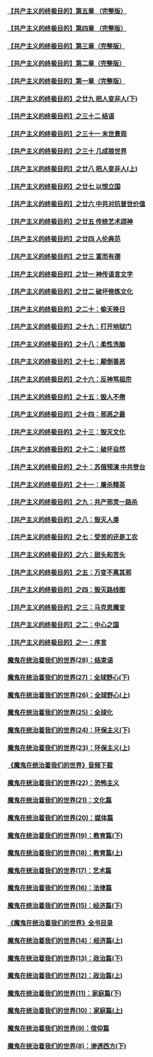 #### [【共产主义的终极目的】第五章 （完整版）](../pages/nsc422/n11428912.md?t=08140127) 

#### [【共产主义的终极目的】第四章 （完整版）](../pages/nsc422/n11428907.md?t=08140127) 

#### [【共产主义的终极目的】第三章（完整版）](../pages/nsc422/n11428848.md?t=08140127) 

#### [【共产主义的终极目的】第二章（完整版）](../pages/nsc422/n11428831.md?t=08140127) 

#### [【共产主义的终极目的】第一章（完整版）](../pages/nsc422/n11417651.md?t=08140127) 

#### [【共产主义的终极目的】之廿九 把人变非人(下)](../pages/nsc422/n11344140.md?t=08140127) 

#### [【共产主义的终极目的】之三十二 结语](../pages/nsc422/n11360535.md?t=08140127) 

#### [【共产主义的终极目的】之三十一 末世景观](../pages/nsc422/n11351129.md?t=08140127) 

#### [【共产主义的终极目的】之三十 几成狼世界](../pages/nsc422/n11348280.md?t=08140127) 

#### [【共产主义的终极目的】之廿八 把人变非人(上)](../pages/nsc422/n11340492.md?t=08140127) 

#### [【共产主义的终极目的】之廿七 以恨立国](../pages/nsc422/n11336944.md?t=08140127) 

#### [【共产主义的终极目的】之廿六 中共对抗普世价值](../pages/nsc422/n11324785.md?t=08140127) 

#### [【共产主义的终极目的】之廿五 传统艺术颂神](../pages/nsc422/n11296396.md?t=08140127) 

#### [【共产主义的终极目的】之廿四 人伦典范](../pages/nsc422/n11296397.md?t=08140127) 

#### [【共产主义的终极目的】之廿三 富而有德](../pages/nsc422/n11283598.md?t=08140127) 

#### [【共产主义的终极目的】之廿一 神传语言文字](../pages/nsc422/n11263265.md?t=08140127) 

#### [【共产主义的终极目的】之廿二 破坏修炼文化](../pages/nsc422/n11245728.md?t=08140127) 

#### [【共产主义的终极目的】之二十：偷天换日](../pages/nsc422/n11238846.md?t=08140127) 

#### [【共产主义的终极目的】之十九：打开地狱门](../pages/nsc422/n11206376.md?t=08140127) 

#### [【共产主义的终极目的】之十八：柔性洗脑](../pages/nsc422/n11199994.md?t=08140127) 

#### [【共产主义的终极目的】之十七：颠倒善恶](../pages/nsc422/n11179782.md?t=08140127) 

#### [【共产主义的终极目的】之十六：反神骂祖宗](../pages/nsc422/n11166798.md?t=08140127) 

#### [【共产主义的终极目的】之十五：毁人不倦](../pages/nsc422/n11166792.md?t=08140127) 

#### [【共产主义的终极目的】之十四：邪恶之最](../pages/nsc422/n11150249.md?t=08140127) 

#### [【共产主义的终极目的】之十三：毁灭文化](../pages/nsc422/n11135227.md?t=08140127) 

#### [【共产主义的终极目的】之十二：破坏自然](../pages/nsc422/n11135214.md?t=08140127) 

#### [【共产主义的终极目的】之十：苏俄预演 中共登台](../pages/nsc422/n11118424.md?t=08140127) 

#### [【共产主义的终极目的】之十一：屠杀精英](../pages/nsc422/n11118442.md?t=08140127) 

#### [【共产主义的终极目的】之九：共产邪灵一路杀](../pages/nsc422/n11114139.md?t=08140127) 

#### [【共产主义的终极目的】之八：毁灭人类](../pages/nsc422/n11108503.md?t=08140127) 

#### [【共产主义的终极目的】之七：受苦的还是工农](../pages/nsc422/n11101809.md?t=08140127) 

#### [【共产主义的终极目的】之六：甜头和苦头](../pages/nsc422/n11096971.md?t=08140127) 

#### [【共产主义的终极目的】之五：万变不离其邪](../pages/nsc422/n11091285.md?t=08140127) 

#### [【共产主义的终极目的】之四：毁灭路线图](../pages/nsc422/n11086284.md?t=08140127) 

#### [【共产主义的终极目的】之三：马克思魔变](../pages/nsc422/n11061941.md?t=08140127) 

#### [【共产主义的终极目的】之二：中心之国](../pages/nsc422/n11047728.md?t=08140127) 

#### [【共产主义的终极目的】之一：序言](../pages/nsc422/n11086077.md?t=08140127) 

#### [魔鬼在统治着我们的世界(28)：结束语](../pages/nsc422/n10936246.md?t=08140127) 

#### [魔鬼在统治着我们的世界(27)：全球野心(下)](../pages/nsc422/n10928319.md?t=08140127) 

#### [魔鬼在统治着我们的世界(26)：全球野心(上)](../pages/nsc422/n10900318.md?t=08140127) 

#### [魔鬼在统治着我们的世界(25)：全球化](../pages/nsc422/n10788205.md?t=08140127) 

#### [魔鬼在统治着我们的世界(24)：环保主义(下)](../pages/nsc422/n10695307.md?t=08140127) 

#### [魔鬼在统治着我们的世界(23)：环保主义(上)](../pages/nsc422/n10688613.md?t=08140127) 

#### [《魔鬼在统治着我们的世界》音频下载](../pages/nsc422/n10635553.md?t=08140127) 

#### [魔鬼在统治着我们的世界(22)：恐怖主义](../pages/nsc422/n10614727.md?t=08140127) 

#### [魔鬼在统治着我们的世界(21)：文化篇](../pages/nsc422/n10597706.md?t=08140127) 

#### [魔鬼在统治着我们的世界(20)：媒体篇](../pages/nsc422/n10586579.md?t=08140127) 

#### [魔鬼在统治着我们的世界(19)：教育篇(下)](../pages/nsc422/n10564808.md?t=08140127) 

#### [魔鬼在统治着我们的世界(18)：教育篇(上)](../pages/nsc422/n10526970.md?t=08140127) 

#### [魔鬼在统治着我们的世界(17)：艺术篇](../pages/nsc422/n10499093.md?t=08140127) 

#### [魔鬼在统治着我们的世界(16)：法律篇](../pages/nsc422/n10485969.md?t=08140127) 

#### [魔鬼在统治着我们的世界(15)：经济篇(下)](../pages/nsc422/n10469975.md?t=08140127) 

#### [《魔鬼在统治着我们的世界》全书目录](../pages/nsc422/n10464261.md?t=08140127) 

#### [魔鬼在统治着我们的世界(14)：经济篇(上)](../pages/nsc422/n10457370.md?t=08140127) 

#### [魔鬼在统治着我们的世界(13)：政治篇(下)](../pages/nsc422/n10448270.md?t=08140127) 

#### [魔鬼在统治着我们的世界(12)：政治篇(上)](../pages/nsc422/n10444576.md?t=08140127) 

#### [魔鬼在统治着我们的世界(11)：家庭篇(下)](../pages/nsc422/n10440961.md?t=08140127) 

#### [魔鬼在统治着我们的世界(10)：家庭篇(上)](../pages/nsc422/n10435448.md?t=08140127) 

#### [魔鬼在统治着我们的世界(9)：信仰篇](../pages/nsc422/n10432159.md?t=08140127) 

#### [魔鬼在统治着我们的世界(8)：渗透西方(下)](../pages/nsc422/n10429603.md?t=08140127) 

